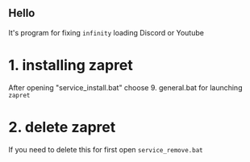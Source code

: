 ## Hello
It's program for fixing `infinity` loading Discord or Youtube

# 1. installing zapret

After opening "service_install.bat" choose 9. general.bat for launching `zapret`

# 2. delete zapret

If you need to delete this for first open `service_remove.bat`

